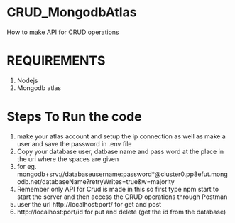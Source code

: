 # CRUD_MongodbAtlas
How to make API for CRUD operations 

# REQUIREMENTS 
1. Nodejs
2. Mongodb atlas  

# Steps To Run the code
1. make your atlas account and setup the ip connection as well as make a user and save the password in .env file
2. Copy your database user, datbase name and pass word at the place in the uri where the spaces are given 
3. for eg. mongodb+srv://databaseusername:password*@cluster0.pp8efut.mongodb.net/databaseName?retryWrites=true&w=majority
4. Remember only API for Crud is made in this so first type npm start to start the server and then access the CRUD operations through Postman
5. user the url http://localhost:port/ for get and post 
6. http://localhost:port/id for put and delete (get the id from the database)